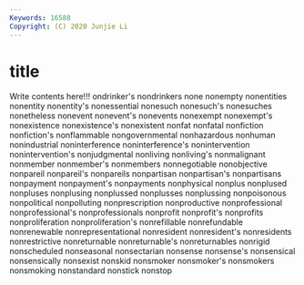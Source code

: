 ```yaml
---
Keywords: 16588
Copyright: (C) 2020 Junjie Li
---
```


# title

Write contents here!!!
ondrinker's 
nondrinkers
none 
nonempty 
nonentities 
nonentity 
nonentity's 
nonessential 
nonesuch 
nonesuch's 
nonesuches 
nonetheless
nonevent 
nonevent's 
nonevents 
nonexempt 
nonexempt's 
nonexistence 
nonexistence's 
nonexistent 
nonfat 
nonfatal
nonfiction 
nonfiction's 
nonflammable 
nongovernmental 
nonhazardous 
nonhuman 
nonindustrial 
noninterference 
noninterference's 
nonintervention
nonintervention's 
nonjudgmental 
nonliving 
nonliving's 
nonmalignant 
nonmember 
nonmember's 
nonmembers 
nonnegotiable 
nonobjective
nonpareil 
nonpareil's 
nonpareils 
nonpartisan 
nonpartisan's 
nonpartisans 
nonpayment 
nonpayment's 
nonpayments 
nonphysical
nonplus 
nonplused 
nonpluses 
nonplusing 
nonplussed 
nonplusses 
nonplussing 
nonpoisonous 
nonpolitical 
nonpolluting
nonprescription 
nonproductive 
nonprofessional 
nonprofessional's 
nonprofessionals 
nonprofit 
nonprofit's 
nonprofits 
nonproliferation 
nonproliferation's
nonrefillable 
nonrefundable 
nonrenewable 
nonrepresentational 
nonresident 
nonresident's 
nonresidents 
nonrestrictive 
nonreturnable 
nonreturnable's
nonreturnables 
nonrigid 
nonscheduled 
nonseasonal 
nonsectarian 
nonsense 
nonsense's 
nonsensical 
nonsensically 
nonsexist
nonskid 
nonsmoker 
nonsmoker's 
nonsmokers 
nonsmoking 
nonstandard 
nonstick 
nonstop 

